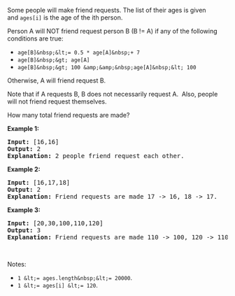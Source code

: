 Some people will make friend requests. The&nbsp;list of their ages is given and&nbsp;`` ages[i] ``&nbsp;is the age of the&nbsp;ith person.&nbsp;

Person A will NOT friend request person B (B != A) if any of the following conditions are true:

*   `` age[B]&nbsp;&lt;= 0.5 * age[A]&nbsp;+ 7 ``
*   `` age[B]&nbsp;&gt; age[A] ``
*   `` age[B]&nbsp;&gt; 100 &amp;&amp;&nbsp;age[A]&nbsp;&lt; 100 ``

Otherwise, A will friend request B.

Note that if&nbsp;A requests B, B does not necessarily request A.&nbsp; Also, people will not friend request themselves.

How many total friend requests are made?

__Example 1:__

<pre>
<strong>Input: </strong>[16,16]
<strong>Output: </strong>2
<strong>Explanation: </strong>2 people friend request each other.
</pre>

__Example 2:__

<pre>
<strong>Input: </strong>[16,17,18]
<strong>Output: </strong>2
<strong>Explanation: </strong>Friend requests are made 17 -&gt; 16, 18 -&gt; 17.</pre>

__Example 3:__

<pre>
<strong>Input: </strong>[20,30,100,110,120]
<strong>Output: </strong>3
<strong>Explanation: </strong>Friend requests are made 110 -&gt; 100, 120 -&gt; 110, 120 -&gt; 100.
</pre>

&nbsp;

Notes:

*   `` 1 &lt;= ages.length&nbsp;&lt;= 20000 ``.
*   `` 1 &lt;= ages[i] &lt;= 120 ``.